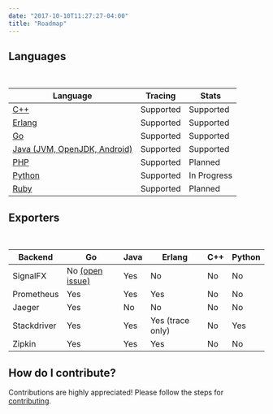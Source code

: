 ```yaml
---
date: "2017-10-10T11:27:27-04:00"
title: "Roadmap"
---
```


## Languages
<table>
<thead><br>
    <tr>
        <th scope="col">Language</th>
        <th scope="col">Tracing</th>
        <th scope="col">Stats</th>
    </tr>
</thead>
<tbody>
    <tr>
        <td data-label="Language"><a href="https://github.com/census-instrumentation/opencensus-cpp"><span class="gloss1">C++</span></a></td>
        <td data-label="Tracing">Supported</td>
        <td data-label="Stats">Supported</td>
    </tr>
    <tr>
        <td scope="row" data-label="Language"><a href="https://github.com/census-instrumentation/opencensus-erlang"><span class="gloss1">Erlang</span></a></td>
        <td data-label="Tracing">Supported</td>
        <td data-label="Stats">Supported</td>
    </tr>
    <tr>
        <td scope="row" data-label="Language"><a href="https://github.com/census-instrumentation/opencensus-go"><span class="gloss1">Go</span></a></td>
        <td data-label="Tracing">Supported</td>
        <td data-label="Stats">Supported</td>
    </tr>
    <tr>
        <td scope="row" data-label="Language"><a href="https://github.com/census-instrumentation/opencensus-java"><span class="gloss1">Java (JVM, OpenJDK, Android)</span></a></td>
        <td data-label="Tracing">Supported</td>
        <td data-label="Stats">Supported</td>
    </tr>
    <!--
    <tr>
        <td scope="row" data-label="Language">C#/.NET</td>
        <td data-label="Tracing">Planned</td>
        <td data-label="Stats">Planned</td>
    </tr>
    <tr>
        <td scope="row" data-label="Language">Node.js</td>
        <td data-label="Tracing">In Progress</td>
        <td data-label="Stats">In Progress</td>
    </tr> -->
    <tr>
        <td scope="row" data-label="Language"><a href="https://github.com/census-instrumentation/opencensus-php"><span class="gloss1">PHP</span></a></td>
        <td data-label="Tracing">Supported</td>
        <td data-label="Stats">Planned</td>
    </tr>
    <tr>
        <td scope="row" data-label="Language"><a href="https://github.com/census-instrumentation/opencensus-python"><span class="gloss1">Python</span></a></td>
        <td data-label="Tracing">Supported</td>
        <td data-label="Stats">In Progress</td>
    </tr>
    <tr>
        <td scope="row" data-label="Language"><a href="https://github.com/census-instrumentation/opencensus-ruby"><span class="gloss1">Ruby</span></a></td>
        <td data-label="Tracing">Supported</td>
        <td data-label="Stats">Planned</td>
    </tr>
    <!--
    <tr>
        <td scope="row" data-label="Language">Web JS</td>
        <td data-label="Tracing">Planned</td>
        <td data-label="Stats">Planned</td>
    </tr> -->
    </tbody>            
</table>

## Exporters

<table>
<thead><br>
    <tr>
        <th scope="col">Backend</th>
        <th scope="col">Go</th>
        <th scope="col">Java</th>
        <th scope="col">Erlang</th>
        <th scope="col">C++</th>
        <!-- <th scope="col">Node.js</th> -->
        <th scope="col">Python</th>
    </tr>
</thead>
<tbody>
    <tr>
        <td data-label="Backend">SignalFX</td>
        <td data-label="Go" class="tall">No <a href="https://github.com/census-instrumentation/opencensus-go/issues/360"><span class="gloss1">(open issue)</span></a></td>
        <td data-label="Java">Yes</td>
        <td data-label="Erlang">No</td>
        <td data-label="C++">No</td>
        <!-- <td data-label="Node.js">No</td> -->
        <td data-label="Python">No</td>
    </tr>
    <tr>
        <td data-label="Backend">Prometheus</td>
        <td data-label="Go">Yes</td>
        <td data-label="Java">Yes</td>
        <td data-label="Erlang">Yes</td>
        <td data-label="C++">No</td>
        <!-- <td data-label="Node.js">No</td> -->
        <td data-label="Python">No</td>
    </tr>
    <tr>
        <td data-label="Backend">Jaeger</td>
        <td data-label="Go">Yes</td>
        <td data-label="Java">No</span></a></td>
        <td data-label="Erlang">No</td>
        <td data-label="C++">No</td>
        <!-- <td data-label="Node.js">No</td> -->
        <td data-label="Python">No</td>
    </tr>
    <tr>
        <td data-label="Backend">Stackdriver</td>
        <td data-label="Go">Yes</td>
        <td data-label="Java">Yes</td>
        <td data-label="Erlang">Yes (trace only)</td>
        <td data-label="C++">No</td>
        <!-- <td data-label="Node.js">No</td> -->
        <td data-label="Python">Yes</td>
    </tr>
    <tr>
        <td data-label="Backend">Zipkin</td>
        <td data-label="Go">Yes</td>
        <td data-label="Java">Yes</td>
        <td data-label="Erlang">Yes</td>
        <td data-label="C++">No</td>
        <!-- <td data-label="Node.js">No</td> -->
        <td data-label="Python">No</td>
    </tr>
</tbody>
</table>

## How do I contribute?

Contributions are highly appreciated! Please follow the steps for [contributing](/community).